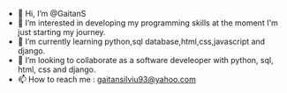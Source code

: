 - 👋 Hi, I’m @GaitanS
- 👀 I’m interested in developing my programming skills at the moment I'm just starting my journey.
- 🌱 I’m currently learning python,sql database,html,css,javascript and django.
- 💞️ I’m looking to collaborate as a software develeoper with python, sql, html, css and django.
- 📫 How to reach me : gaitansilviu93@yahoo.com

<!---
GaitanS/GaitanS is a ✨ special ✨ repository because its `README.md` (this file) appears on your GitHub profile.
You can click the Preview link to take a look at your changes.
--->
